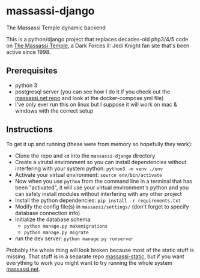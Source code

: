 # massassi-django

The Massassi Temple dynamic backend

This is a python/django project that replaces decades-old php3/4/5 code on [The Massassi Temple](https://www.massassi.net/), a Dark Forces II: Jedi Knight fan site that's been active since 1998.

## Prerequisites

* python 3
* postgresql server (you can see how I do it if you check out the [massassi.net repo](https://github.com/saberworks/massassi.net) and look at the docker-compose.yml file)
* I've only ever run this on linux but I suppose it will work on mac & windows with the correct setup

## Instructions

To get it up and running (these were from memory so hopefully they work):

* Clone the repo and `cd` into the `massassi-django` directory
* Create a virutal environment so you can install dependencies without interfering with your system python: `python3 -m venv ./env`
* Activate your virtual environment: `source env/bin/activate`
* Now when you use `python` from the command line in a terminal that has been "activated", it will use your virtual environment's python and you can safely install modules without interfering with any other project
* Install the python dependencies: `pip install -r requirements.txt`
* Modify the config file(s) in `massassi/settings/` (don't forget to specify database connection info)
* Initialize the database schema:
    * `python manage.py makemigrations`
    * `python manage.py migrate`
* run the dev server: `python manage.py runserver`

Probably the whole thing will look broken because most of the static stuff is missing.  That stuff is in a separate repo [massassi-static](https://github.com/saberworks/massassi-static), but if you want everything to work you might want to try running the whole system [massassi.net](https://github.com/saberworks/massassi.net).

